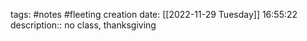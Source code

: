 tags: #notes #fleeting
creation date: [[2022-11-29 Tuesday]] 16:55:22
description:: no class, thanksgiving